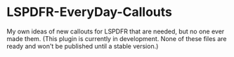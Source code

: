 # LSPDFR-EveryDay-Callouts
My own ideas of new callouts for LSPDFR that are needed, but no one ever made them. (This plugin is currently in development. None of these files are ready and won't be published until a stable version.)
